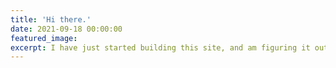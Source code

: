 ```yaml
---
title: 'Hi there.'
date: 2021-09-18 00:00:00
featured_image:
excerpt: I have just started building this site, and am figuring it out slowly as I go. Lots of placeholders for now, but I'll keep adding pages and filling in real content. Thanks for your patience as I do!
---
```

